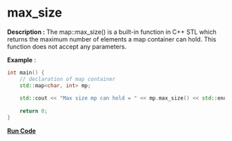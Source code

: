 # max_size

**Description :** The map::max_size() is a built-in function in C++ STL which returns the maximum number of elements a map container can hold. This function does not accept any parameters.

**Example** :

```cpp
int main() { 
    // declaration of map container 
    std::map<char, int> mp; 
    
    std::cout << "Max size mp can hold = " << mp.max_size() << std::endl;
    
    return 0; 
} 
```

**[Run Code](https://rextester.com/OMSBI80531)**
